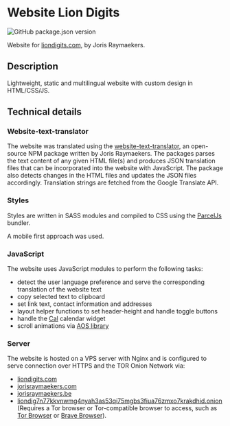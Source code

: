 # Website Lion Digits

![GitHub package.json version](https://img.shields.io/github/package-json/v/jorishr/liondigits)

Website for [liondigits.com](https://liondigits.com), by Joris Raymaekers.

## Description

Lightweight, static and multilingual website with custom design in HTML/CSS/JS.

## Technical details

### Website-text-translator

The website was translated using the [website-text-translator](https://www.npmjs.com/package/website-text-translator), an open-source NPM package written by Joris Raymaekers. The packages parses the text content of any given HTML file(s) and produces JSON translation files that can be incorporated into the website with JavaScript. The package also detects changes in the HTML files and updates the JSON files accordingly. Translation strings are fetched from the Google Translate API.

### Styles

Styles are written in SASS modules and compiled to CSS using the [ParcelJs](https://parceljs.org/) bundler.

A mobile first approach was used.

### JavaScript

The website uses JavaScript modules to perform the following tasks:

- detect the user language preference and serve the corresponding translation of the website text
- copy selected text to clipboard
- set link text, contact information and addresses
- layout helper functions to set header-height and handle toggle buttons
- handle the [Cal](https://cal.com/) calendar widget
- scroll animations via [AOS library](https://michalsnik.github.io/aos/)

### Server

The website is hosted on a VPS server with Nginx and is configured to serve connection over HTTPS and the TOR Onion Network via:

- [liondigits.com](https://liondigits.com)
- [jorisraymaekers.com](jorisraymaekers.com)
- [jorisraymaekers.be](jorisraymaekers.com)
- [liondig7n77kkvnwmg4nyah3as53qi75mgbs3fiua76zmxo7krakdhid.onion](http://liondig7n77kkvnwmg4nyah3as53qi75mgbs3fiua76zmxo7krakdhid.onion) (Requires a Tor browser or Tor-compatible browser to access, such as [Tor Browser](https://www.torproject.org/download/) or [Brave Browser](https://brave.com/)).
